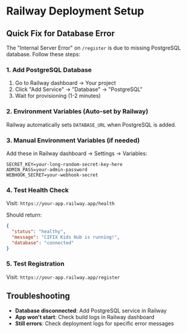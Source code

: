 # Railway Deployment Setup

## Quick Fix for Database Error

The "Internal Server Error" on `/register` is due to missing PostgreSQL database. Follow these steps:

### 1. Add PostgreSQL Database
1. Go to Railway dashboard → Your project
2. Click "Add Service" → "Database" → "PostgreSQL"
3. Wait for provisioning (1-2 minutes)

### 2. Environment Variables (Auto-set by Railway)
Railway automatically sets `DATABASE_URL` when PostgreSQL is added.

### 3. Manual Environment Variables (if needed)
Add these in Railway dashboard → Settings → Variables:
```
SECRET_KEY=your-long-random-secret-key-here
ADMIN_PASS=your-admin-password
WEBHOOK_SECRET=your-webhook-secret
```

### 4. Test Health Check
Visit: `https://your-app.railway.app/health`

Should return:
```json
{
  "status": "healthy",
  "message": "CIFIX Kids Hub is running!",
  "database": "connected"
}
```

### 5. Test Registration
Visit: `https://your-app.railway.app/register`

## Troubleshooting
- **Database disconnected**: Add PostgreSQL service in Railway
- **App won't start**: Check build logs in Railway dashboard
- **Still errors**: Check deployment logs for specific error messages